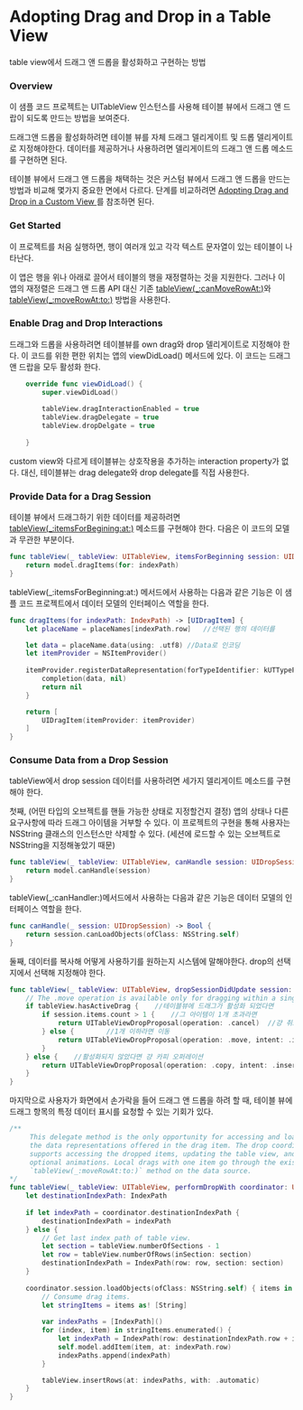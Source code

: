 # Adopting Drag and Drop in a Table View

table view에서 드래그 앤 드롭을 활성화하고 구현하는 방법



### Overview

이 샘플 코드 프로젝트는 UITableView 인스턴스를 사용해 테이블 뷰에서 드래그 앤 드랍이 되도록 만드는 방법을 보여준다.

드래그앤 드롭을 활성화하려면 테이블 뷰를 자체 드래그 델리게이트 및 드롭 델리게이트로 지정해야한다. 데이터를 제공하거나 사용하려면 델리게이트의 드래그 앤 드롭 메소드를 구현하면 된다.

테이블 뷰에서 드래그 앤 드롭을 채택하는 것은 커스텀 뷰에서 드래그 앤 드롭을 만드는 방법과 비교해 몇가지 중요한 면에서 다르다. 단계를 비교하려면 [Adopting Drag and Drop in a Custom View ](https://developer.apple.com/documentation/uikit/drag_and_drop/adopting_drag_and_drop_in_a_custom_view) 를 참조하면 된다. 



### Get Started

이 프로젝트를 처음 실행하면, 행이 여러개 있고 각각 텍스트 문자열이 있는 테이블이 나타난다. 

이 앱은 행을 위나 아래로 끌어서 테이블의 행을 재정렬하는 것을 지원한다. 그러나 이 앱의 재정렬은 드래그 앤 드롭 API 대신 기존 [tableView(_:canMoveRowAt:)](https://developer.apple.com/documentation/uikit/uitableviewdatasource/1614927-tableview)와 [tableView(_:moveRowAt:to:)](https://developer.apple.com/documentation/uikit/uitableviewdatasource/1614867-tableview) 방법을 사용한다. 



### Enable Drag and Drop Interactions

드래그와 드롭을 사용하려면 테이블뷰를 own drag와 drop 델리게이트로 지정해야 한다. 이 코드를 위한 편한 위치는 앱의 viewDidLoad() 메서드에 있다. 이 코드는 드래그 앤 드랍을 모두 활성화 한다. 

```swift
	override func viewDidLoad() {
		super.viewDidLoad()
		
		tableView.dragInteractionEnabled = true
		tableView.dragDelegate = true
		tableView.dropDelgate = true
	
	}
```



custom view와 다르게 테이블뷰는 상호작용을 추가하는 interaction property가 없다. 대신, 테이블뷰는 drag delegate와 drop delegate를 직접 사용한다.



### Provide Data for a Drag Session

테이블 뷰에서 드래그하기 위한 데이터를 제공하려면 [tableView(_:itemsForBegining:at:)](https://developer.apple.com/documentation/uikit/uitableviewdragdelegate/2897492-tableview) 메소드를 구현해야 한다. 다음은 이 코드의 모델과 무관한 부분이다.

```swift
func tableView(_ tableView: UITableView, itemsForBeginning session: UIDragSession, at indexPath: IndexPath) -> [UIDragItem] {
    return model.dragItems(for: indexPath)
}
```

tableView(_:itemsForBeginning:at:) 메서드에서 사용하는 다음과 같은 기능은 이 샘플 코드 프로젝트에서 데이터 모델의 인터페이스 역할을 한다.

```swift
func dragItems(for indexPath: IndexPath) -> [UIDragItem] {
    let placeName = placeNames[indexPath.row]	//선택된 행의 데이터를

    let data = placeName.data(using: .utf8)	//Data로 인코딩
    let itemProvider = NSItemProvider()
    
    itemProvider.registerDataRepresentation(forTypeIdentifier: kUTTypePlainText as String, visibility: .all) { completion in
        completion(data, nil)
        return nil
    }

    return [
        UIDragItem(itemProvider: itemProvider)
    ]
}
```



### Consume Data from a Drop Session

tableView에서 drop session 데이터를 사용하려면 세가지 델리게이트 메소드를 구현해야 한다.



첫째, (어떤 타입의 오브젝트를 핸들 가능한 상태로 지정할건지 결정) 앱의 상태나 다른 요구사항에 따라 드래그 아이템을 거부할 수 있다. 이 프로젝트의 구현을 통해 사용자는 NSString 클래스의 인스턴스만 삭제할 수 있다. (세션에 로드할 수 있는 오브젝트로 NSString을 지정해놓았기 때문)

```swift
func tableView(_ tableView: UITableView, canHandle session: UIDropSession) -> Bool {
    return model.canHandle(session)
}
```

tableView(_:canHandler:)메서드에서 사용하는 다음과 같은 기능은 데이터 모델의 인터페이스 역할을 한다.

```swift
func canHandle(_ session: UIDropSession) -> Bool {
    return session.canLoadObjects(ofClass: NSString.self)
}
```



둘째, 데이터를 복사해 어떻게 사용하기를 원하는지 시스템에 말해야한다. drop의 선택지에서 선택해 지정해야 한다.

```swift
func tableView(_ tableView: UITableView, dropSessionDidUpdate session: UIDropSession, withDestinationIndexPath destinationIndexPath: IndexPath?) -> UITableViewDropProposal {
    // The .move operation is available only for dragging within a single app.
    if tableView.hasActiveDrag {	//테이블뷰에 드래그가 활성화 되었다면
        if session.items.count > 1 {	//그 아이템이 1개 초과라면
            return UITableViewDropProposal(operation: .cancel)	//걍 취소
        } else {		//1개 이하라면 이동
            return UITableViewDropProposal(operation: .move, intent: .insertAtDestinationIndexPath)
        }
    } else {	//활성화되지 않았다면 걍 카피 오퍼레이션
        return UITableViewDropProposal(operation: .copy, intent: .insertAtDestinationIndexPath)
    }
}
```





마지막으로 사용자가 화면에서 손가락을 들어 드래그 앤 드롭을 하려 할 때, 테이블 뷰에 드래그 항목의 특정 데이터 표시를 요청할 수 있는 기회가 있다.

```swift
/**
     This delegate method is the only opportunity for accessing and loading
     the data representations offered in the drag item. The drop coordinator
     supports accessing the dropped items, updating the table view, and specifying
     optional animations. Local drags with one item go through the existing
     `tableView(_:moveRowAt:to:)` method on the data source.
*/
func tableView(_ tableView: UITableView, performDropWith coordinator: UITableViewDropCoordinator) {
    let destinationIndexPath: IndexPath
    
    if let indexPath = coordinator.destinationIndexPath {
        destinationIndexPath = indexPath
    } else {
        // Get last index path of table view.
        let section = tableView.numberOfSections - 1
        let row = tableView.numberOfRows(inSection: section)
        destinationIndexPath = IndexPath(row: row, section: section)
    }
    
    coordinator.session.loadObjects(ofClass: NSString.self) { items in
        // Consume drag items.
        let stringItems = items as! [String]
        
        var indexPaths = [IndexPath]()
        for (index, item) in stringItems.enumerated() {
            let indexPath = IndexPath(row: destinationIndexPath.row + index, section: destinationIndexPath.section)
            self.model.addItem(item, at: indexPath.row)
            indexPaths.append(indexPath)
        }

        tableView.insertRows(at: indexPaths, with: .automatic)
    }
}
```

